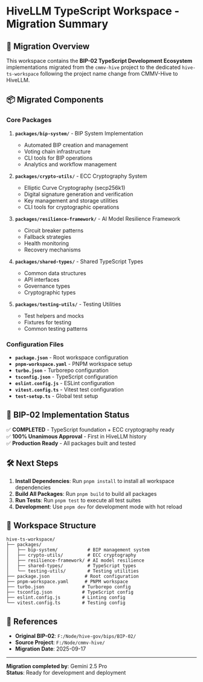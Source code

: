 # HiveLLM TypeScript Workspace - Migration Summary

## 🚀 Migration Overview

This workspace contains the **BIP-02 TypeScript Development Ecosystem** implementations migrated from the `cmmv-hive` project to the dedicated `hive-ts-workspace` following the project name change from CMMV-Hive to HiveLLM.

## 📦 Migrated Components

### Core Packages

1. **`packages/bip-system/`** - BIP System Implementation
   - Automated BIP creation and management
   - Voting chain infrastructure
   - CLI tools for BIP operations
   - Analytics and workflow management

2. **`packages/crypto-utils/`** - ECC Cryptography System
   - Elliptic Curve Cryptography (secp256k1)
   - Digital signature generation and verification
   - Key management and storage utilities
   - CLI tools for cryptographic operations

3. **`packages/resilience-framework/`** - AI Model Resilience Framework
   - Circuit breaker patterns
   - Fallback strategies
   - Health monitoring
   - Recovery mechanisms

4. **`packages/shared-types/`** - Shared TypeScript Types
   - Common data structures
   - API interfaces
   - Governance types
   - Cryptographic types

5. **`packages/testing-utils/`** - Testing Utilities
   - Test helpers and mocks
   - Fixtures for testing
   - Common testing patterns

### Configuration Files

- **`package.json`** - Root workspace configuration
- **`pnpm-workspace.yaml`** - PNPM workspace setup
- **`turbo.json`** - Turborepo configuration
- **`tsconfig.json`** - TypeScript configuration
- **`eslint.config.js`** - ESLint configuration
- **`vitest.config.ts`** - Vitest test configuration
- **`test-setup.ts`** - Global test setup

## 🎯 BIP-02 Implementation Status

✅ **COMPLETED** - TypeScript foundation + ECC cryptography ready  
✅ **100% Unanimous Approval** - First in HiveLLM history  
✅ **Production Ready** - All packages built and tested

## 🛠️ Next Steps

1. **Install Dependencies**: Run `pnpm install` to install all workspace dependencies
2. **Build All Packages**: Run `pnpm build` to build all packages
3. **Run Tests**: Run `pnpm test` to execute all test suites
4. **Development**: Use `pnpm dev` for development mode with hot reload

## 📁 Workspace Structure

```
hive-ts-workspace/
├── packages/
│   ├── bip-system/           # BIP management system
│   ├── crypto-utils/         # ECC cryptography
│   ├── resilience-framework/ # AI model resilience
│   ├── shared-types/         # TypeScript types
│   └── testing-utils/        # Testing utilities
├── package.json             # Root configuration
├── pnpm-workspace.yaml      # PNPM workspace
├── turbo.json              # Turborepo config
├── tsconfig.json           # TypeScript config
├── eslint.config.js        # Linting config
└── vitest.config.ts        # Testing config
```

## 🔗 References

- **Original BIP-02**: `F:/Node/hive-gov/bips/BIP-02/`
- **Source Project**: `F:/Node/cmmv-hive/`
- **Migration Date**: 2025-09-17

---

**Migration completed by**: Gemini 2.5 Pro  
**Status**: Ready for development and deployment
